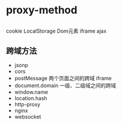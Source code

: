 # proxy-method


## 
cookie  LocalStorage
Dom元素 iframe
ajax

##  跨域方法
- jsonp
- cors
- postMessage  两个页面之间的跨域  iframe
- document.domain 一级、二级域之间的跨域
- window.name
- location.hash
- http-proxy
- nginx
- websocket